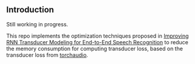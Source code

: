 ## Introduction

Still working in progress.

This repo implements the optimization techniques proposed in
[Improving RNN Transducer Modeling for End-to-End Speech Recognition](https://arxiv.org/abs/1909.12415)
to reduce the memory consumption for computing transducer loss,
based on the transducer loss from [torchaudio](https://github.com/pytorch/audio).
